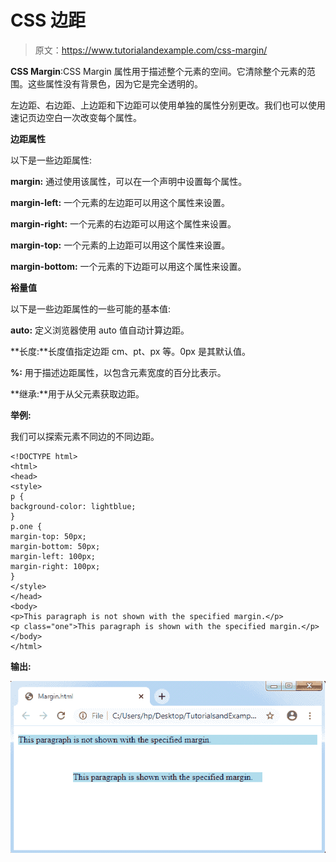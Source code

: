 # CSS 边距

> 原文：<https://www.tutorialandexample.com/css-margin/>

**CSS Margin**:CSS Margin 属性用于描述整个元素的空间。它清除整个元素的范围。这些属性没有背景色，因为它是完全透明的。

左边距、右边距、上边距和下边距可以使用单独的属性分别更改。我们也可以使用速记页边空白一次改变每个属性。

**边距属性**

以下是一些边距属性:

**margin:** 通过使用该属性，可以在一个声明中设置每个属性。

**margin-left:** 一个元素的左边距可以用这个属性来设置。

**margin-right:** 一个元素的右边距可以用这个属性来设置。

**margin-top:** 一个元素的上边距可以用这个属性来设置。

**margin-bottom:** 一个元素的下边距可以用这个属性来设置。

**裕量值**

以下是一些边距属性的一些可能的基本值:

**auto:** 定义浏览器使用 auto 值自动计算边距。

**长度:**长度值指定边距 cm、pt、px 等。0px 是其默认值。

**%:** 用于描述边距属性，以包含元素宽度的百分比表示。

**继承:**用于从父元素获取边距。

**举例:**

我们可以探索元素不同边的不同边距。

```
<!DOCTYPE html>
<html>
<head>
<style>
p {
background-color: lightblue;
}
p.one {
margin-top: 50px;
margin-bottom: 50px;
margin-left: 100px;
margin-right: 100px;
}
</style>
</head>
<body>
<p>This paragraph is not shown with the specified margin.</p>
<p class="one">This paragraph is shown with the specified margin.</p>
</body>
</html>
```

**输出:**

![CSS Margin](img/dffacddd78fb54dbd8feed0dcaec4834.png)